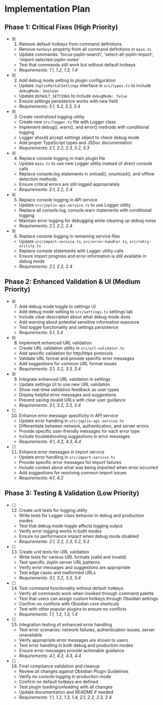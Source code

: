 # Implementation Plan

## Phase 1: Critical Fixes (High Priority)

- [x] 1. Remove default hotkeys from command definitions
  - Remove `hotkeys` property from all command definitions in `main.ts`
  - Update commands: 'focus-joplin-search', 'select-all-joplin-import', 'import-selected-joplin-notes'
  - Test that commands still work but without default hotkeys
  - _Requirements: 1.1, 1.2, 1.3, 1.4_

- [x] 2. Add debug mode setting to plugin configuration
  - Update `JoplinPortalSettings` interface in `src/types.ts` to include `debugMode: boolean`
  - Update `DEFAULT_SETTINGS` to include `debugMode: false`
  - Ensure settings persistence works with new field
  - _Requirements: 5.1, 5.2, 5.3, 5.4_

- [x] 3. Create centralized logging utility
  - Create new `src/logger.ts` file with Logger class
  - Implement debug(), warn(), and error() methods with conditional logging
  - Logger should accept settings object to check debug mode
  - Add proper TypeScript types and JSDoc documentation
  - _Requirements: 2.1, 2.2, 2.3, 5.2, 5.3_

- [x] 4. Replace console logging in main plugin file
  - Update `main.ts` to use new Logger utility instead of direct console calls
  - Replace console.log statements in onload(), onunload(), and offline detection methods
  - Ensure critical errors are still logged appropriately
  - _Requirements: 2.1, 2.2, 2.4_

- [x] 5. Replace console logging in API service
  - Update `src/joplin-api-service.ts` to use Logger utility
  - Replace all console.log, console.warn statements with conditional logging
  - Maintain error logging for debugging while cleaning up debug noise
  - _Requirements: 2.1, 2.2, 2.4_

- [x] 6. Replace console logging in remaining service files
  - Update `src/import-service.ts`, `src/error-handler.ts`, `src/retry-utility.ts`
  - Replace console statements with Logger utility calls
  - Ensure import progress and error information is still available in debug mode
  - _Requirements: 2.1, 2.2, 2.4_

## Phase 2: Enhanced Validation & UI (Medium Priority)

- [x] 7. Add debug mode toggle to settings UI
  - Add debug mode setting to `src/settings.ts` settings tab
  - Include clear description about what debug mode does
  - Add warning about potential sensitive information exposure
  - Test toggle functionality and settings persistence
  - _Requirements: 5.1, 5.4_

- [x] 8. Implement enhanced URL validation
  - Create URL validation utility in `src/url-validator.ts`
  - Add specific validation for http/https protocols
  - Validate URL format and provide specific error messages
  - Add suggestions for common URL format issues
  - _Requirements: 3.1, 3.2, 3.3, 3.4_

- [x] 9. Integrate enhanced URL validation in settings
  - Update settings UI to use new URL validation
  - Show real-time validation feedback as user types
  - Display helpful error messages and suggestions
  - Prevent saving invalid URLs with clear user guidance
  - _Requirements: 3.1, 3.2, 3.3, 3.4_

- [ ] 10. Enhance error message specificity in API service
  - Update error handling in `src/joplin-api-service.ts`
  - Differentiate between network, authentication, and server errors
  - Provide specific user-friendly messages for each error type
  - Include troubleshooting suggestions in error messages
  - _Requirements: 4.1, 4.2, 4.3, 4.4_

- [ ] 11. Enhance error messages in import service
  - Update error handling in `src/import-service.ts`
  - Provide specific error messages for import failures
  - Include context about what was being imported when error occurred
  - Add suggestions for resolving common import issues
  - _Requirements: 4.1, 4.2_

## Phase 3: Testing & Validation (Low Priority)

- [ ] 12. Create unit tests for logging utility
  - Write tests for Logger class behavior in debug and production modes
  - Test that debug mode toggle affects logging output
  - Verify error logging works in both modes
  - Ensure no performance impact when debug mode disabled
  - _Requirements: 2.1, 2.2, 2.3, 5.2, 5.3_

- [ ] 13. Create unit tests for URL validation
  - Write tests for various URL formats (valid and invalid)
  - Test specific Joplin server URL patterns
  - Verify error messages and suggestions are appropriate
  - Test edge cases and malformed URLs
  - _Requirements: 3.1, 3.2, 3.3, 3.4_

- [ ] 14. Test command functionality without default hotkeys
  - Verify all commands work when invoked through command palette
  - Test that users can assign custom hotkeys through Obsidian settings
  - Confirm no conflicts with Obsidian core shortcuts
  - Test with other popular plugins to ensure no conflicts
  - _Requirements: 1.1, 1.2, 1.3, 1.4_

- [ ] 15. Integration testing of enhanced error handling
  - Test error scenarios: network failures, authentication issues, server unavailable
  - Verify appropriate error messages are shown to users
  - Test error handling in both debug and production modes
  - Ensure error messages provide actionable guidance
  - _Requirements: 4.1, 4.2, 4.3, 4.4_

- [ ] 16. Final compliance validation and cleanup
  - Review all changes against Obsidian Plugin Guidelines
  - Verify no console logging in production mode
  - Confirm no default hotkeys are defined
  - Test plugin loading/unloading with all changes
  - Update documentation and README if needed
  - _Requirements: 1.1, 1.2, 1.3, 1.4, 2.1, 2.2, 2.3, 2.4_